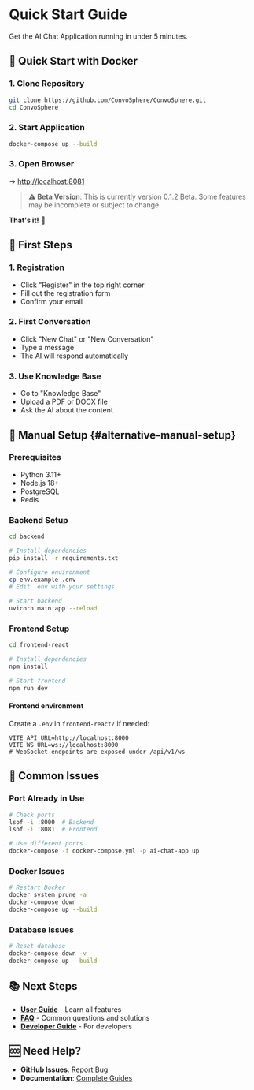 # Quick Start Guide

Get the AI Chat Application running in under 5 minutes.

## 🚀 Quick Start with Docker

### 1. Clone Repository
```bash
git clone https://github.com/ConvoSphere/ConvoSphere.git
cd ConvoSphere
```

### 2. Start Application
```bash
docker-compose up --build
```

### 3. Open Browser
→ [http://localhost:8081](http://localhost:8081)

> **⚠️ Beta Version**: This is currently version 0.1.2 Beta. Some features may be incomplete or subject to change.

**That's it!** 🎉

## 📝 First Steps

### 1. Registration
- Click "Register" in the top right corner
- Fill out the registration form
- Confirm your email

### 2. First Conversation
- Click "New Chat" or "New Conversation"
- Type a message
- The AI will respond automatically

### 3. Use Knowledge Base
- Go to "Knowledge Base"
- Upload a PDF or DOCX file
- Ask the AI about the content

## 🔧 Manual Setup {#alternative-manual-setup}

### Prerequisites
- Python 3.11+
- Node.js 18+
- PostgreSQL
- Redis

### Backend Setup
```bash
cd backend

# Install dependencies
pip install -r requirements.txt

# Configure environment
cp env.example .env
# Edit .env with your settings

# Start backend
uvicorn main:app --reload
```

### Frontend Setup
```bash
cd frontend-react

# Install dependencies
npm install

# Start frontend
npm run dev
```

#### Frontend environment
Create a `.env` in `frontend-react/` if needed:
```env
VITE_API_URL=http://localhost:8000
VITE_WS_URL=ws://localhost:8000
# WebSocket endpoints are exposed under /api/v1/ws
```

## 🐛 Common Issues

### Port Already in Use
```bash
# Check ports
lsof -i :8000  # Backend
lsof -i :8081  # Frontend

# Use different ports
docker-compose -f docker-compose.yml -p ai-chat-app up
```

### Docker Issues
```bash
# Restart Docker
docker system prune -a
docker-compose down
docker-compose up --build
```

### Database Issues
```bash
# Reset database
docker-compose down -v
docker-compose up --build
```

## 📚 Next Steps

- **[User Guide](user-guide.md)** - Learn all features
- **[FAQ](faq.md)** - Common questions and solutions
- **[Developer Guide](developer-guide.md)** - For developers

## 🆘 Need Help?

- **GitHub Issues**: [Report Bug](https://github.com/ConvoSphere/ConvoSphere/issues)
- **Documentation**: [Complete Guides](index.md)